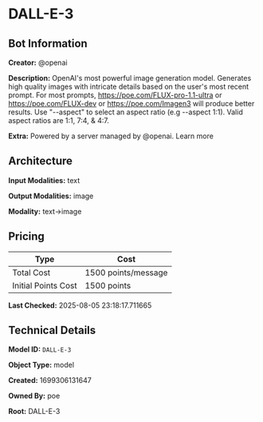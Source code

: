 # DALL-E-3

## Bot Information

**Creator:** @openai

**Description:** OpenAI's most powerful image generation model. Generates high quality images with intricate details based on the user's most recent prompt. For most prompts, https://poe.com/FLUX-pro-1.1-ultra or https://poe.com/FLUX-dev or https://poe.com/Imagen3 will produce better results. Use "--aspect" to select an aspect ratio (e.g --aspect 1:1). Valid aspect ratios are 1:1, 7:4, & 4:7.

**Extra:** Powered by a server managed by @openai. Learn more


## Architecture

**Input Modalities:** text

**Output Modalities:** image

**Modality:** text->image


## Pricing

| Type | Cost |
|------|------|
| Total Cost | 1500 points/message |
| Initial Points Cost | 1500 points |

**Last Checked:** 2025-08-05 23:18:17.711665


## Technical Details

**Model ID:** `DALL-E-3`

**Object Type:** model

**Created:** 1699306131647

**Owned By:** poe

**Root:** DALL-E-3
